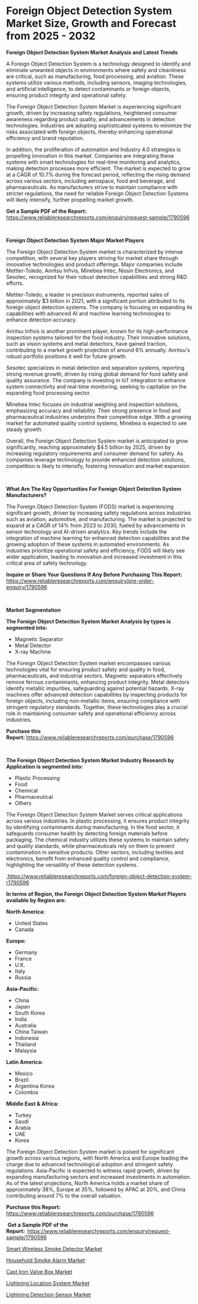 <p><h1>Foreign Object Detection System Market Size, Growth and Forecast from 2025 - 2032</h1></p><p><strong>Foreign Object Detection System Market Analysis and Latest Trends</strong></p>
<p><p>A Foreign Object Detection System is a technology designed to identify and eliminate unwanted objects in environments where safety and cleanliness are critical, such as manufacturing, food processing, and aviation. These systems utilize various methods, including sensors, imaging technologies, and artificial intelligence, to detect contaminants or foreign objects, ensuring product integrity and operational safety.</p><p>The Foreign Object Detection System Market is experiencing significant growth, driven by increasing safety regulations, heightened consumer awareness regarding product quality, and advancements in detection technologies. Industries are adopting sophisticated systems to minimize the risks associated with foreign objects, thereby enhancing operational efficiency and brand reputation. </p><p>In addition, the proliferation of automation and Industry 4.0 strategies is propelling innovation in this market. Companies are integrating these systems with smart technologies for real-time monitoring and analytics, making detection processes more efficient. The market is expected to grow at a CAGR of 10.7% during the forecast period, reflecting the rising demand across various sectors, including aerospace, food and beverage, and pharmaceuticals. As manufacturers strive to maintain compliance with stricter regulations, the need for reliable Foreign Object Detection Systems will likely intensify, further propelling market growth.</p></p>
<p><strong>Get a Sample PDF of the Report:&nbsp;</strong> <a href="https://www.reliableresearchreports.com/enquiry/request-sample/1790596?utm_campaign=11&utm_medium=2&utm_source=Github&utm_content=ia&utm_term=19022025&utm_id=foreign-object-detection-system">https://www.reliableresearchreports.com/enquiry/request-sample/1790596</a></p>
<p>&nbsp;</p>
<p><strong>Foreign Object Detection System Major Market Players</strong></p>
<p><p>The Foreign Object Detection System market is characterized by intense competition, with several key players striving for market share through innovative technologies and product offerings. Major companies include Mettler-Toledo, Anritsu Infivis, Minebea Intec, Nissin Electronics, and Sesotec, recognized for their robust detection capabilities and strong R&D efforts.</p><p>Mettler-Toledo, a leader in precision instruments, reported sales of approximately $3 billion in 2021, with a significant portion attributed to its foreign object detection systems. The company is focusing on expanding its capabilities with advanced AI and machine learning technologies to enhance detection accuracy.</p><p>Anritsu Infivis is another prominent player, known for its high-performance inspection systems tailored for the food industry. Their innovative solutions, such as vision systems and metal detectors, have gained traction, contributing to a market growth projection of around 6% annually. Anritsu's robust portfolio positions it well for future growth.</p><p>Sesotec specializes in metal detection and separation systems, reporting strong revenue growth, driven by rising global demand for food safety and quality assurance. The company is investing in IoT integration to enhance system connectivity and real-time monitoring, seeking to capitalize on the expanding food processing sector.</p><p>Minebea Intec focuses on industrial weighing and inspection solutions, emphasizing accuracy and reliability. Their strong presence in food and pharmaceutical industries underpins their competitive edge. With a growing market for automated quality control systems, Minebea is expected to see steady growth.</p><p>Overall, the Foreign Object Detection System market is anticipated to grow significantly, reaching approximately $4.5 billion by 2025, driven by increasing regulatory requirements and consumer demand for safety. As companies leverage technology to provide enhanced detection solutions, competition is likely to intensify, fostering innovation and market expansion.</p></p>
<p>&nbsp;</p>
<p><strong>What Are The Key Opportunities For Foreign Object Detection System Manufacturers?</strong></p>
<p><p>The Foreign Object Detection System (FODS) market is experiencing significant growth, driven by increasing safety regulations across industries such as aviation, automotive, and manufacturing. The market is projected to expand at a CAGR of 14% from 2023 to 2030, fueled by advancements in sensor technology and AI-driven analytics. Key trends include the integration of machine learning for enhanced detection capabilities and the growing adoption of these systems in automated environments. As industries prioritize operational safety and efficiency, FODS will likely see wider application, leading to innovation and increased investment in this critical area of safety technology.</p></p>
<p><strong>Inquire or Share Your Questions If Any Before Purchasing This Report:</strong> <a href="https://www.reliableresearchreports.com/enquiry/pre-order-enquiry/1790596?utm_campaign=11&utm_medium=2&utm_source=Github&utm_content=ia&utm_term=19022025&utm_id=foreign-object-detection-system">https://www.reliableresearchreports.com/enquiry/pre-order-enquiry/1790596</a></p>
<p>&nbsp;</p>
<p><strong>Market Segmentation</strong></p>
<p><strong>The Foreign Object Detection System Market Analysis by types is segmented into:</strong></p>
<p><ul><li>Magnetic Separator</li><li>Metal Detector</li><li>X-ray Machine</li></ul></p>
<p><p>The Foreign Object Detection System market encompasses various technologies vital for ensuring product safety and quality in food, pharmaceuticals, and industrial sectors. Magnetic separators effectively remove ferrous contaminants, enhancing product integrity. Metal detectors identify metallic impurities, safeguarding against potential hazards. X-ray machines offer advanced detection capabilities by inspecting products for foreign objects, including non-metallic items, ensuring compliance with stringent regulatory standards. Together, these technologies play a crucial role in maintaining consumer safety and operational efficiency across industries.</p></p>
<p><strong>Purchase this Report:&nbsp;</strong><a href="https://www.reliableresearchreports.com/purchase/1790596?utm_campaign=11&utm_medium=2&utm_source=Github&utm_content=ia&utm_term=19022025&utm_id=foreign-object-detection-system">https://www.reliableresearchreports.com/purchase/1790596</a></p>
<p>&nbsp;</p>
<p><strong>The Foreign Object Detection System Market Industry Research by Application is segmented into:</strong></p>
<p><ul><li>Plastic Processing</li><li>Food</li><li>Chemical</li><li>Pharmaceutical</li><li>Others</li></ul></p>
<p><p>The Foreign Object Detection System Market serves critical applications across various industries. In plastic processing, it ensures product integrity by identifying contaminants during manufacturing. In the food sector, it safeguards consumer health by detecting foreign materials before packaging. The chemical industry utilizes these systems to maintain safety and quality standards, while pharmaceuticals rely on them to prevent contamination in sensitive products. Other sectors, including textiles and electronics, benefit from enhanced quality control and compliance, highlighting the versatility of these detection systems.</p></p>
<p><a href="https://www.reliableresearchreports.com/foreign-object-detection-system-r1790596?utm_campaign=11&utm_medium=2&utm_source=Github&utm_content=ia&utm_term=19022025&utm_id=foreign-object-detection-system">&nbsp;https://www.reliableresearchreports.com/foreign-object-detection-system-r1790596</a></p>
<p><strong>In terms of Region, the Foreign Object Detection System Market Players available by Region are:</strong></p>
<p>
    <p> <strong> North America: </strong>
        <ul>
            <li>United States</li>
            <li>Canada</li>
        </ul>
        </p> 
    <p> <strong> Europe: </strong>
        <ul>
            <li>Germany</li>
            <li>France</li>
            <li>U.K.</li>
            <li>Italy</li>
            <li>Russia</li>
        </ul>
        </p> 
    <p> <strong> Asia-Pacific: </strong>
        <ul>
            <li>China</li>
            <li>Japan</li>
            <li>South Korea</li>
            <li>India</li>
            <li>Australia</li>
            <li>China Taiwan</li>
            <li>Indonesia</li>
            <li>Thailand</li>
            <li>Malaysia</li>
        </ul>
        </p> 
    <p> <strong> Latin America: </strong>
        <ul>
            <li>Mexico</li>
            <li>Brazil</li>
            <li>Argentina Korea</li>
            <li>Colombia</li>
        </ul>
        </p> 
    <p> <strong> Middle East & Africa: </strong>
        <ul>
            <li>Turkey</li>
            <li>Saudi</li>
            <li>Arabia</li>
            <li>UAE</li>
            <li>Korea</li>
        </ul>
    </p>
    </p>
<p><p>The Foreign Object Detection System market is poised for significant growth across various regions, with North America and Europe leading the charge due to advanced technological adoption and stringent safety regulations. Asia-Pacific is expected to witness rapid growth, driven by expanding manufacturing sectors and increased investments in automation. As of the latest projections, North America holds a market share of approximately 38%, Europe at 35%, followed by APAC at 20%, and China contributing around 7% to the overall valuation.</p></p>
<p><strong>Purchase this Report: </strong><a href="https://www.reliableresearchreports.com/purchase/1790596?utm_campaign=11&utm_medium=2&utm_source=Github&utm_content=ia&utm_term=19022025&utm_id=foreign-object-detection-system">https://www.reliableresearchreports.com/purchase/1790596</a></p>
<p>&nbsp;<strong>Get a Sample PDF of the Report:&nbsp;&nbsp;</strong><a href="https://www.reliableresearchreports.com/enquiry/request-sample/1790596?utm_campaign=11&utm_medium=2&utm_source=Github&utm_content=ia&utm_term=19022025&utm_id=foreign-object-detection-system">https://www.reliableresearchreports.com/enquiry/request-sample/1790596</a></p>
<p><strong></strong></p>
<p><p><a href="https://github.com/tszkintruca/Market-Research-Report-List-1/blob/main/smart-wireless-smoke-detector-market.md?utm_campaign=11&utm_medium=2&utm_source=Github&utm_content=ia&utm_term=19022025&utm_id=foreign-object-detection-system">Smart Wireless Smoke Detector Market</a></p><p><a href="https://github.com/abuugjetaj/Market-Research-Report-List-1/blob/main/household-smoke-alarm-market.md?utm_campaign=11&utm_medium=2&utm_source=Github&utm_content=ia&utm_term=19022025&utm_id=foreign-object-detection-system">Household Smoke Alarm Market</a></p><p><a href="https://github.com/rabiumofer/Market-Research-Report-List-1/blob/main/cast-iron-valve-box-market.md?utm_campaign=11&utm_medium=2&utm_source=Github&utm_content=ia&utm_term=19022025&utm_id=foreign-object-detection-system">Cast Iron Valve Box Market</a></p><p><a href="https://github.com/amoakuolaopa/Market-Research-Report-List-1/blob/main/lightning-location-system-market.md?utm_campaign=11&utm_medium=2&utm_source=Github&utm_content=ia&utm_term=19022025&utm_id=foreign-object-detection-system">Lightning Location System Market</a></p><p><a href="https://github.com/aidelndasse/Market-Research-Report-List-1/blob/main/lightning-detection-sensor-market.md?utm_campaign=11&utm_medium=2&utm_source=Github&utm_content=ia&utm_term=19022025&utm_id=foreign-object-detection-system">Lightning Detection Sensor Market</a></p></p>